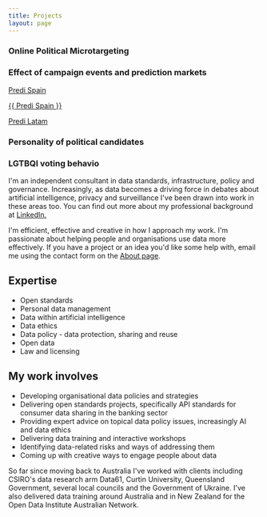 ```yaml
---
title: Projects
layout: page
---
```

### Online Political Microtargeting



### Effect of campaign events and prediction markets

[Predi Spain](aloport.github.io/predi)

[{{ Predi Spain }}]({{aloport.github.io/predi}})

[Predi Latam](aloport.github.io/predi_latam)


### Personality of political candidates



### LGTBQI voting behavio

I'm an independent consultant in data standards, infrastructure, policy and governance. Increasingly, as data becomes a driving force in debates about artificial intelligence, privacy and surveillance I've been drawn into work in these areas too. You can find out more about my professional background at
[LinkedIn.]

I'm efficient, effective and creative in how I approach my work. I'm
passionate about helping people and organisations use data more
effectively. If you have a project or an idea you'd like some help
with, email me using the contact form on the [About
page](http://ellenbroad.com/about/).

Expertise
---------

-   Open standards
-   Personal data management
-   Data within artificial intelligence
-   Data ethics
-   Data policy - data protection, sharing and reuse
-   Open data
-   Law and licensing

My work involves
----------------

-   Developing organisational data policies and strategies
-   Delivering open standards projects, specifically API
    standards for consumer data sharing in the banking sector
-   Providing expert advice on topical data policy issues, increasingly AI and data ethics
-   Delivering data training and interactive workshops
-   Identifying data-related risks and ways of addressing them
-   Coming up with creative ways to engage people about data

So far since moving back to Australia I've worked with clients
including CSIRO's data research arm Data61, Curtin University,
Queensland Government, several local councils and the Government of
Ukraine. I've also delivered data training around Australia and in New
Zealand for the Open Data Institute Australian Network.

  [Open Data Institute]: https://theodi.org/
  [LinkedIn.]: https://www.linkedin.com/in/ellen-broad-316b6732
